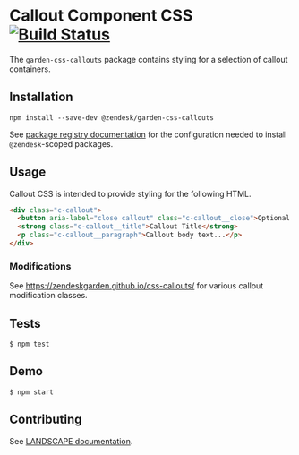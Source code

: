 # Callout Component CSS [![Build Status](https://travis-ci.com/zendeskgarden/css-callouts.svg?token=dDt9s6smCMgz269xNbpz&branch=master)](https://travis-ci.com/zendeskgarden/css-callouts)

The `garden-css-callouts` package contains styling for a selection of
callout containers.

## Installation

    npm install --save-dev @zendesk/garden-css-callouts

See [package registry
documentation](https://github.com/zendeskgarden/LANDSCAPE/wiki/Package-Registry)
for the configuration needed to install `@zendesk`-scoped packages.

## Usage

Callout CSS is intended to provide styling for the following HTML.

```html
<div class="c-callout">
  <button aria-label="close callout" class="c-callout__close">Optional Close Icon</button>
  <strong class="c-callout__title">Callout Title</strong>
  <p class="c-callout__paragraph">Callout body text...</p>
</div>
```

### Modifications

See https://zendeskgarden.github.io/css-callouts/ for various callout
modification classes.

## Tests

    $ npm test

## Demo

    $ npm start

## Contributing

See [LANDSCAPE
documentation](https://github.com/zendeskgarden/LANDSCAPE/wiki/Contributing).
